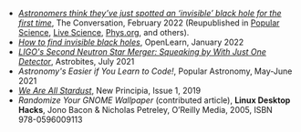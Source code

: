 
* _[Astronomers think they’ve just spotted an ‘invisible’ black hole for the first time](https://theconversation.com/astronomers-think-theyve-just-spotted-an-invisible-black-hole-for-the-first-time-176602)_, The Conversation, February 2022 (Reupublished in [Popular Science](https://www.popsci.com/space/invisible-black-hole-einstein-hubble/), [Live Science](https://www.livescience.com/invisible-black-hole-discovered), [Phys.org](https://phys.org/news/2022-02-astronomers-theyve-invisible-black-hole.html), and others).
* _[How to find invisible black holes](https://www.open.edu/openlearn/science-maths-technology/across-the-sciences/how-find-invisible-black-holes)_, OpenLearn, January 2022
* _[LIGO's Second Neutron Star Merger: Squeaking by With Just One Detector](https://astrobites.org/2021/07/06/ligos-second-neutron-star-merger-squeaking-by-with-just-one-detector/)_, Astrobites, July 2021
* _Astronomy's Easier if You Learn to Code!_, Popular Astronomy, May-June 2021
* _[We Are All Stardust](http://www.newprincipia.com/#/detail?id=87&index=2&themeId=14&pic=https%3A%2F%2Fnew-principle.oss-cn-beijing.aliyuncs.com%2Fimage%2F701559638886838.jpg&classifyName=ASTRONOMY)_, New Principia, Issue 1, 2019
* _Randomize Your GNOME Wallpaper_ (contributed article), __Linux Desktop Hacks__, Jono Bacon & Nicholas Petreley, O’Reilly Media, 2005, ISBN 978-0596009113
